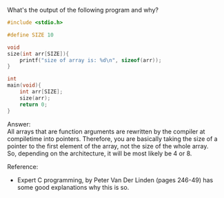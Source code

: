 What's the output of the following program and why?
```C
#include <stdio.h>

#define SIZE 10

void 
size(int arr[SIZE]){
	printf("size of array is: %d\n", sizeof(arr));
}

int 
main(void){
	int arr[SIZE];
	size(arr);
	return 0;
}
```
Answer:  
All arrays that are function arguments are rewritten by the compiler at
compiletime into pointers. Therefore, you are basically taking the size of a
pointer to the first element of the array, not the size of the whole array.  
So, depending on the architecture, it will be most likely be 4 or 8.  

Reference:
* Expert C programming, by Peter Van Der Linden (pages 246-49) has some good explanations why this is so.
